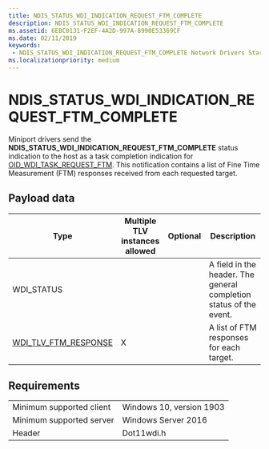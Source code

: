 ```yaml
---
title: NDIS_STATUS_WDI_INDICATION_REQUEST_FTM_COMPLETE
description: NDIS_STATUS_WDI_INDICATION_REQUEST_FTM_COMPLETE
ms.assetid: 6EBC0131-F2EF-4A2D-997A-8990E53369CF
ms.date: 02/11/2019
keywords:
 - NDIS_STATUS_WDI_INDICATION_REQUEST_FTM_COMPLETE Network Drivers Starting with Windows Vista
ms.localizationpriority: medium
---
```


# NDIS_STATUS_WDI_INDICATION_REQUEST_FTM_COMPLETE

Miniport drivers send the **NDIS_STATUS_WDI_INDICATION_REQUEST_FTM_COMPLETE** status indication to the host as a task completion indication for [OID_WDI_TASK_REQUEST_FTM](oid-wdi-task-request-ftm.md). This notification contains a list of Fine Time Measurement (FTM) responses received from each requested target.

## Payload data

| Type | Multiple TLV instances allowed | Optional | Description |
| --- | --- | --- | --- |
| WDI_STATUS |   |   | A field in the header. The general completion status of the event.
| [WDI_TLV_FTM_RESPONSE](wdi-tlv-ftm-response.md) | X |   | A list of FTM responses for each target. |

## Requirements

|   |   |
| --- | --- |
| Minimum supported client | Windows 10, version 1903 |
| Minimum supported server | Windows Server 2016 |
| Header | Dot11wdi.h |
